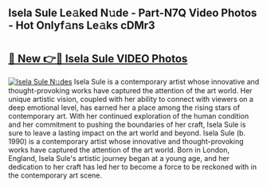 ## Isela Sule Le𝚊ked N𝚞de - Part-N7Q Video Photos - Hot Onlyf𝚊ns Le𝚊ks cDMr3

# <h2><a href="http://ac34554.deff.icu/?id=Isela+Sule">🔗 New 👉🔴 Isela Sule VIDEO Photos</a></h2>

[![Isela Sule N𝚞des](https://i.imgur.com/rIISA9y.gif)](http://ac34554.deff.icu/?id=Isela+Sule)
Isela Sule is a contemporary artist whose innovative and thought-provoking works have captured the attention of the art world. Her unique artistic vision, coupled with her ability to connect with viewers on a deep emotional level, has earned her a place among the rising stars of contemporary art. With her continued exploration of the human condition and her commitment to pushing the boundaries of her craft, Isela Sule is sure to leave a lasting impact on the art world and beyond. Isela Sule (b. 1990) is a contemporary artist whose innovative and thought-provoking works have captured the attention of the art world. Born in London, England, Isela Sule's artistic journey began at a young age, and her dedication to her craft has led her to become a force to be reckoned with in the contemporary art scene.
